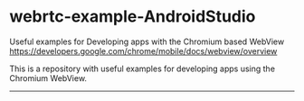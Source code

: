 webrtc-example-AndroidStudio
============================


Useful examples for Developing apps with the Chromium based WebView
https://developers.google.com/chrome/mobile/docs/webview/overview

This is a repository with useful examples for developing apps using the Chromium WebView.

-----------------------------------------------------------------------



